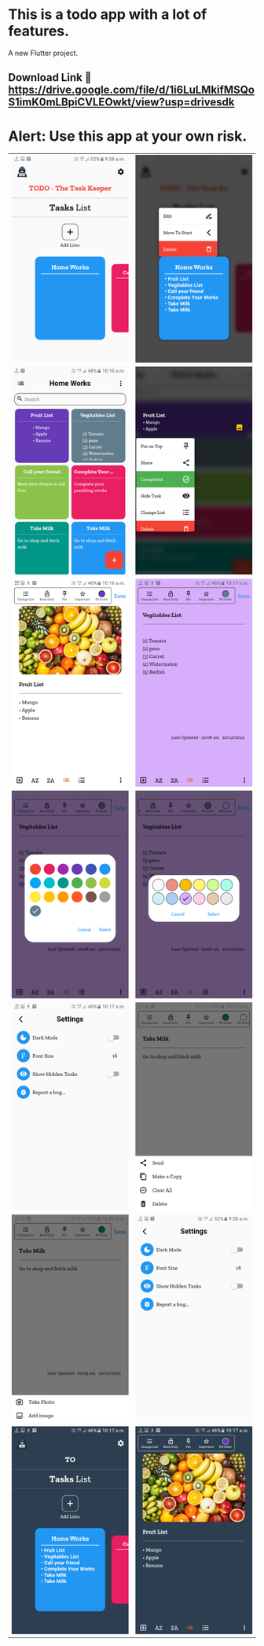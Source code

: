 # This is a todo app with a lot of features.

A new Flutter project.
## Download Link :link:  https://drive.google.com/file/d/1i6LuLMkifMSQoS1imK0mLBpiCVLEOwkt/view?usp=drivesdk
# Alert: Use this app at your own risk.

<table>
    <tr>
      <td><img src="images/Screenshot1.png"></td>
      <td><img src="images/Screenshot2.png"></td>
    </tr>
    <tr>
      <td><img src="images/Screenshot3.png"></td>
      <td><img src="images/Screenshot4.png"></td>
    </tr>
    <tr>
      <td><img src="images/Screenshot5.png"></td>
      <td><img src="images/Screenshot6.png"></td>
    </tr>
    <tr>
      <td><img src="images/Screenshot7.png"></td>
      <td><img src="images/Screenshot8.png"></td>
    </tr>
    <tr>
      <td><img src="images/Screenshot9.png"></td>
      <td><img src="images/Screenshot10.png"></td>
    </tr>
    <tr>
      <td><img src="images/Screenshot11.png"></td>
      <td><img src="images/Screenshot12.png"></td>
    </tr>
    <tr>
      <td><img src="images/Screenshot13.png"></td>
      <td><img src="images/Screenshot14.png"></td>
    </tr>
</table>

